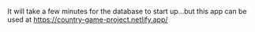 It will take a few minutes for the database to start up...but this app can be used at https://country-game-project.netlify.app/
